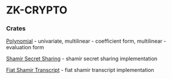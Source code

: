 # ZK-CRYPTO

### Crates

[Polynomial](/polynomial) - univariate, multilinear - coefficient form, multilinear - evaluation form

[Shamir Secret Sharing](/shamir-secret-sharing) - shamir secret sharing implementation

[Fiat Shamir Transcript](/fiat-shamir-transcript) - fiat shamir transcript implementation
